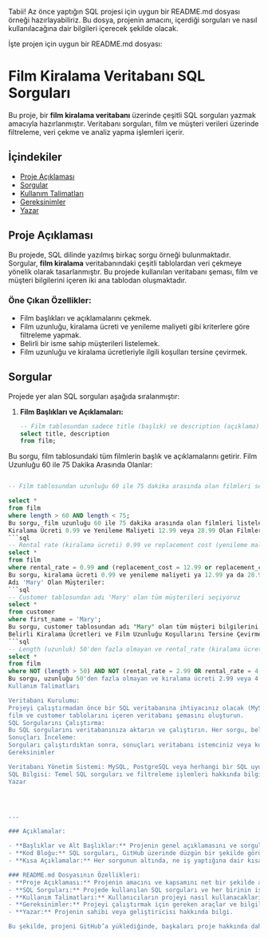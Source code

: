 
Tabii! Az önce yaptığın SQL projesi için uygun bir README.md dosyası örneği hazırlayabiliriz. Bu dosya, projenin amacını, içerdiği sorguları ve nasıl kullanılacağına dair bilgileri içerecek şekilde olacak.

İşte projen için uygun bir README.md dosyası:
# Film Kiralama Veritabanı SQL Sorguları

Bu proje, bir **film kiralama veritabanı** üzerinde çeşitli SQL sorguları yazmak amacıyla hazırlanmıştır. Veritabanı sorguları, film ve müşteri verileri üzerinde filtreleme, veri çekme ve analiz yapma işlemleri içerir.

## İçindekiler

- [Proje Açıklaması](#proje-açıklaması)
- [Sorgular](#sorgular)
- [Kullanım Talimatları](#kullanım-talimatları)
- [Gereksinimler](#gereksinimler)
- [Yazar](#yazar)

## Proje Açıklaması

Bu projede, SQL dilinde yazılmış birkaç sorgu örneği bulunmaktadır. Sorgular, **film kiralama** veritabanındaki çeşitli tablolardan veri çekmeye yönelik olarak tasarlanmıştır. Bu projede kullanılan veritabanı şeması, film ve müşteri bilgilerini içeren iki ana tablodan oluşmaktadır.

### Öne Çıkan Özellikler:
- Film başlıkları ve açıklamalarını çekmek.
- Film uzunluğu, kiralama ücreti ve yenileme maliyeti gibi kriterlere göre filtreleme yapmak.
- Belirli bir isme sahip müşterileri listelemek.
- Film uzunluğu ve kiralama ücretleriyle ilgili koşulları tersine çevirmek.

## Sorgular

Projede yer alan SQL sorguları aşağıda sıralanmıştır:

1. **Film Başlıkları ve Açıklamaları:**
   ```sql
   -- Film tablosundan sadece title (başlık) ve description (açıklama) sütunlarını seçiyoruz
   select title, description
   from film;
Bu sorgu, film tablosundaki tüm filmlerin başlık ve açıklamalarını getirir.
Film Uzunluğu 60 ile 75 Dakika Arasında Olanlar:
 ```sql

-- Film tablosundan uzunluğu 60 ile 75 dakika arasında olan filmleri seçiyoruz
 
select *
from film
where length > 60 AND length < 75;
Bu sorgu, film uzunluğu 60 ile 75 dakika arasında olan filmleri listelemek için kullanılır.
Kiralama Ücreti 0.99 ve Yenileme Maliyeti 12.99 veya 28.99 Olan Filmler:
 ```sql
-- Rental rate (kiralama ücreti) 0.99 ve replacement cost (yenileme maliyeti) ya 12.99 ya da 28.99 olan filmleri seçiyoruz
select *
from film
where rental_rate = 0.99 and (replacement_cost = 12.99 or replacement_cost = 28.99);
Bu sorgu, kiralama ücreti 0.99 ve yenileme maliyeti ya 12.99 ya da 28.99 olan filmleri listeleyecektir.
Adı 'Mary' Olan Müşteriler:
 ```sql
-- Customer tablosundan adı 'Mary' olan tüm müşterileri seçiyoruz
select *
from customer
where first_name = 'Mary';
Bu sorgu, customer tablosundan adı "Mary" olan tüm müşteri bilgilerini getirir.
Belirli Kiralama Ücretleri ve Film Uzunluğu Koşullarını Tersine Çevirmek:
 ```sql
-- Length (uzunluk) 50'den fazla olmayan ve rental_rate (kiralama ücreti) ya 2.99 ya da 4.99 olmayan filmleri seçiyoruz
select *
from film
where NOT (length > 50) AND NOT (rental_rate = 2.99 OR rental_rate = 4.99);
Bu sorgu, uzunluğu 50'den fazla olmayan ve kiralama ücreti 2.99 veya 4.99 olmayan filmleri seçer.
Kullanım Talimatları

Veritabanı Kurulumu:
Projeyi çalıştırmadan önce bir SQL veritabanına ihtiyacınız olacak (MySQL, PostgreSQL veya başka bir SQL uyumlu sistem).
film ve customer tablolarını içeren veritabanı şemasını oluşturun.
SQL Sorgularını Çalıştırma:
Bu SQL sorgularını veritabanınıza aktarın ve çalıştırın. Her sorgu, belirli bir filtreleme veya veri çekme işlemi gerçekleştirecektir.
Sonuçları İnceleme:
Sorguları çalıştırdıktan sonra, sonuçları veritabanı istemciniz veya komut satırında inceleyebilirsiniz.
Gereksinimler

Veritabanı Yönetim Sistemi: MySQL, PostgreSQL veya herhangi bir SQL uyumlu sistem.
SQL Bilgisi: Temel SQL sorguları ve filtreleme işlemleri hakkında bilgi sahibi olmak.
Yazar




---

### Açıklamalar:

- **Başlıklar ve Alt Başlıklar:** Projenin genel açıklamasını ve sorguları kolayca ayırt edebilmek için başlıklar ve alt başlıklar kullanılmıştır.
- **Kod Bloğu:** SQL sorguları, GitHub üzerinde düzgün bir şekilde görüntülenebilmesi için ` ```sql` ve ` ``` ` ile kod bloğu içine alınmıştır.
- **Kısa Açıklamalar:** Her sorgunun altında, ne iş yaptığına dair kısa bir açıklama eklenmiştir.

### README.md Dosyasının Özellikleri:
- **Proje Açıklaması:** Projenin amacını ve kapsamını net bir şekilde açıklar.
- **SQL Sorguları:** Projede kullanılan SQL sorguları ve her birinin işlevi.
- **Kullanım Talimatları:** Kullanıcıların projeyi nasıl kullanacaklarına dair adımlar.
- **Gereksinimler:** Projeyi çalıştırmak için gereken araçlar ve bilgiler.
- **Yazar:** Projenin sahibi veya geliştiricisi hakkında bilgi.

Bu şekilde, projeni GitHub’a yüklediğinde, başkaları proje hakkında daha fazla bilgi edinebilir ve nasıl kullanacaklarına dair adımları takip edebilir.

